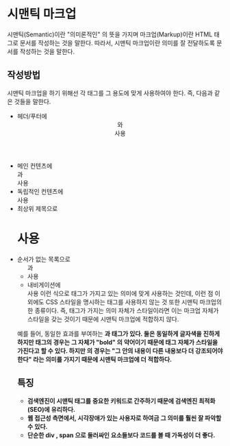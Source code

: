 # 시맨틱 마크업

시맨틱(Semantic)이란 "의미론적인" 의 뜻을 가지며 마크업(Markup)이란 HTML 태그로 문서를 작성하는 것을 말한다. 따라서, 시맨틱 마크업이란 의미를 잘 전달하도록 문서를 작성하는 것을 말한다.

## 작성방법

시맨틱 마크업을 하기 위해선 각 태그를 그 용도에 맞게 사용하여야 한다. 즉, 다음과 같은 것들을 말한다.

- 헤더/푸터에 <header> 와 <footer> 사용
- 메인 컨텐츠에 <main> 과 <section> 사용
- 독립적인 컨텐츠에 <article> 사용
- 최상위 제목으로 <h1> 사용
- 순서가 없는 목록으로 <ul> 과 <li> 사용
- 내비게이션에 <nav> 사용
  이런 식으로 태그가 가지고 있는 의미에 맞게 사용하는 것인데, 이런 점 이외에도 CSS 스타일을 명시하는 태그를 사용하지 않는 것 또한 시맨틱 마크업의 한 종류이다. 즉, 태그가 가지는 의미 자체가 스타일이라면 이는 마크업 자체가 스타일을 갖는 것이기 때문에 시맨틱 마크업에 적합하지 않다.

예를 들어, 동일한 효과를 부여하는 <strong> 과 <b> 태그가 있다. 둘은 동일하게 글자색을 진하게 하지만 <b> 태그의 경우는 그 자체가 "bold" 의 약어이기 때문에 태그 자체가 스타일을 가진다고 할 수 있다. 하지만 <strong> 의 경우는 "그 안의 내용이 다른 내용보다 더 강조되어야 한다" 라는 의미를 가지기 때문에 시맨틱 마크업에 더 적합하다.

## 특징

- 검색엔진이 시맨틱 태그를 중요한 키워드로 간주하기 때문에 검색엔진 최적화(SEO)에 유리하다.
- 웹 접근성 측면에서, 시각장애가 있는 사용자로 하여금 그 의미를 훨씬 잘 파악할 수 있다.
- 단순한 div , span 으로 둘러싸인 요소들보다 코드를 볼 때 가독성이 더 좋다.

